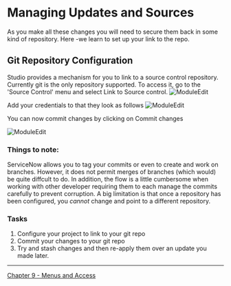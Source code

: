 # Managing Updates and Sources
As you make all these changes you will need to secure them back in some kind of repository.
Here -we learn to set up your link to the repo.

## Git Repository Configuration
Studio provides a mechanism for you to link to a source control repository. Currently git is the only repository supported.
To access it, go to the 'Source Control' menu and select Link to Source control.
![ModuleEdit](https://github.com/jamesnyika/motivf-snow/blob/master/chap8/images/git1.png)


Add your credentials to that they look as follows
![ModuleEdit](https://github.com/jamesnyika/motivf-snow/blob/master/chap8/images/git2.png)

You can now commit changes by clicking on Commit changes

![ModuleEdit](https://github.com/jamesnyika/motivf-snow/blob/master/chap8/images/git3.png)

### Things to note:
ServiceNow allows you to tag your commits or even to create and work on branches. However, it does not permit merges of branches (which would)
be quite diffcult to do. In addition, the flow is a little cumbersome when working with other developer requiring them to each manage the commits
carefully to prevent corruption. A big limitation is that once a repository has been configured, you *cannot* change and point to a different repository.



### Tasks
1. Configure your project to link to your git repo
2. Commit your changes to your git repo
3. Try and stash changes and then re-apply them over an update you made later.

---

[Chapter 9 - Menus and Access](../chap9/README.md)
